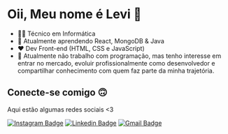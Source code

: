 # Oii, Meu nome é Levi 👋

* 👨‍🚀 Técnico em Informática
* 🌱 Atualmente aprendendo React, MongoDB & Java
* ❤ Dev Front-end (HTML, CSS e JavaScript)
* 👀 Atualmente não trabalho com programação, mas tenho interesse em entrar no mercado, evoluir profissionalmente como desenvolvedor e compartilhar conhecimento com quem faz parte da minha trajetória.

## Conecte-se comigo 🙃
Aqui estão algumas redes sociais <3

[![Instagram Badge](https://img.shields.io/badge/Instagram-E4405F?style=for-the-badge&logo=instagram&logoColor=white)](https://instagram.com/levi.nnsss) 
[![Linkedin Badge](https://img.shields.io/badge/LinkedIn-0077B5?style=for-the-badge&logo=linkedin&logoColor=white)](https://www.linkedin.com/in/levinsousa/) 
[![Gmail Badge](https://img.shields.io/badge/Gmail-D14836?style=for-the-badge&logo=gmail&logoColor=white)](mailto:techie.levinsousa@gmail.com)
